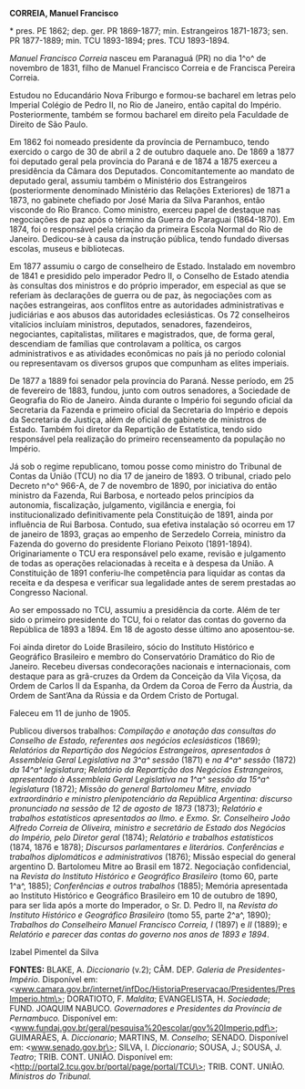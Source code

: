 **CORREIA, Manuel Francisco**

\* pres. PE 1862; dep. ger. PR 1869-1877; min. Estrangeiros 1871-1873;
sen. PR 1877-1889; min. TCU 1893-1894; pres. TCU 1893-1894.

*Manuel Francisco Correia* nasceu em Paranaguá (PR) no dia 1^o^ de
novembro de 1831, filho de Manuel Francisco Correia e de Francisca
Pereira Correia.

Estudou no Educandário Nova Friburgo e formou-se bacharel em letras pelo
Imperial Colégio de Pedro II, no Rio de Janeiro, então capital do
Império. Posteriormente, também se formou bacharel em direito pela
Faculdade de Direito de São Paulo.

Em 1862 foi nomeado presidente da província de Pernambuco, tendo
exercido o cargo de 30 de abril a 2 de outubro daquele ano. De 1869 a
1877 foi deputado geral pela província do Paraná e de 1874 a 1875
exerceu a presidência da Câmara dos Deputados. Concomitantemente ao
mandato de deputado geral, assumiu também o Ministério dos Estrangeiros
(posteriormente denominado Ministério das Relações Exteriores) de 1871 a
1873, no gabinete chefiado por José Maria da Silva Paranhos, então
visconde do Rio Branco. Como ministro, exerceu papel de destaque nas
negociações de paz após o término da Guerra do Paraguai (1864-1870). Em
1874, foi o responsável pela criação da primeira Escola Normal do Rio de
Janeiro. Dedicou-se à causa da instrução pública, tendo fundado diversas
escolas, museus e bibliotecas.

Em 1877 assumiu o cargo de conselheiro de Estado. Instalado em novembro
de 1841 e presidido pelo imperador Pedro II, o Conselho de Estado
atendia às consultas dos ministros e do próprio imperador, em especial
as que se referiam às declarações de guerra ou de paz, às negociações
com as nações estrangeiras, aos conflitos entre as autoridades
administrativas e judiciárias e aos abusos das autoridades
eclesiásticas. Os 72 conselheiros vitalícios incluíam ministros,
deputados, senadores, fazendeiros, negociantes, capitalistas, militares
e magistrados, que, de forma geral, descendiam de famílias que
controlavam a política, os cargos administrativos e as atividades
econômicas no país já no período colonial ou representavam os diversos
grupos que compunham as elites imperiais.

De 1877 a 1889 foi senador pela província do Paraná. Nesse período, em
25 de fevereiro de 1883, fundou, junto com outros senadores, a Sociedade
de Geografia do Rio de Janeiro. Ainda durante o Império foi segundo
oficial da Secretaria da Fazenda e primeiro oficial da Secretaria do
Império e depois da Secretaria de Justiça, além de oficial de gabinete
de ministros de Estado. Também foi diretor da Repartição de Estatística,
tendo sido responsável pela realização do primeiro recenseamento da
população no Império.

Já sob o regime republicano, tomou posse como ministro do Tribunal de
Contas da União (TCU) no dia 17 de janeiro de 1893. O tribunal, criado
pelo Decreto n^o^ 966-A, de 7 de novembro de 1890, por iniciativa do
então ministro da Fazenda, Rui Barbosa, e norteado pelos princípios da
autonomia, fiscalização, julgamento, vigilância e energia, foi
institucionalizado definitivamente pela Constituição de 1891, ainda por
influência de Rui Barbosa. Contudo, sua efetiva instalação só ocorreu em
17 de janeiro de 1893, graças ao empenho de Serzedelo Correia, ministro
da Fazenda do governo do presidente Floriano Peixoto (1891-1894).
Originariamente o TCU era responsável pelo exame, revisão e julgamento
de todas as operações relacionadas à receita e à despesa da União. A
Constituição de 1891 conferiu-lhe competência para liquidar as contas da
receita e da despesa e verificar sua legalidade antes de serem prestadas
ao Congresso Nacional.

Ao ser empossado no TCU, assumiu a presidência da corte. Além de ter
sido o primeiro presidente do TCU, foi o relator das contas do governo
da República de 1893 a 1894. Em 18 de agosto desse último ano
aposentou-se.

Foi ainda diretor do Loide Brasileiro, sócio do Instituto Histórico e
Geográfico Brasileiro e membro do Conservatório Dramático do Rio de
Janeiro. Recebeu diversas condecorações nacionais e internacionais, com
destaque para as grã-cruzes da Ordem da Conceição da Vila Viçosa, da
Ordem de Carlos II da Espanha, da Ordem da Coroa de Ferro da Áustria, da
Ordem de Sant’Ana da Rússia e da Ordem Cristo de Portugal.

Faleceu em 11 de junho de 1905.

Publicou diversos trabalhos: *Compilação e anotação das consultas do
Conselho de Estado, referentes aos negócios eclesiásticos* (1869);
*Relatórios da Repartição dos Negócios Estrangeiros, apresentados à
Assembleia Geral Legislativa na 3^a^ sessão* (1871) e *na 4^a^ sessão*
(1872) *da 14^a^ legislatura*; *Relatório da Repartição dos Negócios
Estrangeiros, apresentado à Assembleia Geral Legislativa na 1^a^ sessão
da 15^a^ legislatura* (1872); *Missão do general Bartolomeu Mitre,
enviado extraordinário e ministro plenipotenciário da República
Argentina: discurso pronunciado na sessão de 12 de agosto de 1873*
(1873); *Relatório e trabalhos estatísticos apresentados ao Ilmo. e
Exmo. Sr. Conselheiro João Alfredo Correia de Oliveira, ministro e
secretário de Estado dos Negócios do Império, pelo Diretor geral*
(1874); *Relatório e trabalhos estatísticos* (1874, 1876 e 1878);
*Discursos parlamentares e literários. Conferências e trabalhos
diplomáticos e administrativos* (1876); Missão especial do general
argentino D. Bartolomeu Mitre ao Brasil em 1872. Negociação
confidencial, na *Revista do Instituto Histórico e Geográfico
Brasileiro* (tomo 60, parte 1^a^, 1885); *Conferências e outros
trabalhos* (1885); Memória apresentada ao Instituto Histórico e
Geográfico Brasileiro em 10 de outubro de 1890, para ser lida após a
morte do Imperador, o Sr. D. Pedro II, na *Revista do Instituto
Histórico e Geográfico Brasileiro* (tomo 55, parte 2^a^, 1890);
*Trabalhos do Conselheiro Manuel Francisco Correia, I* (1897) e *II*
(1889); e *Relatório e parecer das contas do governo nos anos de 1893 e
1894*.

Izabel Pimentel da Silva

**FONTES:** BLAKE, A. *Diccionario* (v.2); CÂM. DEP. *Galeria de
Presidentes-Império.* Disponível em:
\<www.camara.gov.br/internet/infDoc/HistoriaPreservacao/Presidentes/PresImperio.htm\>;
DORATIOTO, F. *Maldita*; EVANGELISTA, H. *Sociedade*; FUND. JOAQUIM
NABUCO. *Governadores e Presidentes da Província de Pernambuco.*
Disponível em:
\<www.fundaj.gov.br/geral/pesquisa%20escolar/gov%20Imperio.pdf\>;
GUIMARÃES, A. *Diccionario*; MARTINS, M. *Conselho*; SENADO. Disponível
em: \<www.senado.gov.br\>; SILVA, I. *Diccionario*; SOUSA, J.; SOUSA, J.
*Teatro*; TRIB. CONT. UNIÃO. Disponível em:
\<http://portal2.tcu.gov.br/portal/page/portal/TCU\>; TRIB. CONT. UNIÃO.
*Ministros do Tribunal.*
